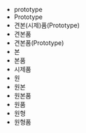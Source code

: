 ﻿
- prototype
- Prototype
- 견본(시제)품(Prototype)
- 견본품
- 견본품(Prototype)
- 본
- 본품
- 시제품
- 원
- 원본
- 원본품
- 원품
- 원형
- 원형품
